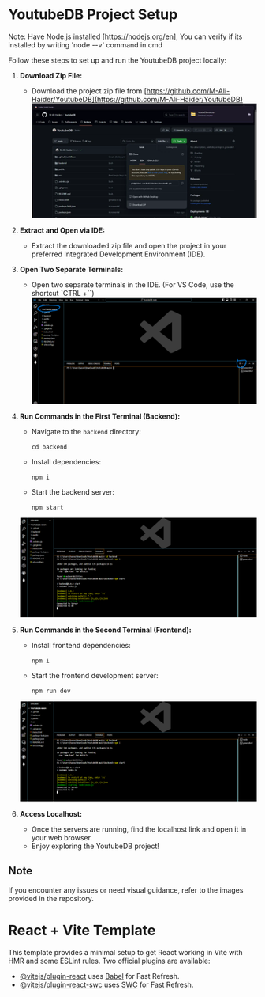 # YoutubeDB Project Setup

Note: Have Node.js installed [https://nodejs.org/en], You can verify if its installed by writing 'node --v' command in cmd

Follow these steps to set up and run the YoutubeDB project locally:

1. **Download Zip File:**
   - Download the project zip file from [https://github.com/M-Ali-Haider/YoutubeDB](https://github.com/M-Ali-Haider/YoutubeDB)
   ![Download Zip](HowToRun/1.webp)

2. **Extract and Open via IDE:**
   - Extract the downloaded zip file and open the project in your preferred Integrated Development Environment (IDE).

3. **Open Two Separate Terminals:**
   - Open two separate terminals in the IDE. (For VS Code, use the shortcut `CTRL +\``)
    ![Open Terminals](HowToRun/2.webp)

4. **Run Commands in the First Terminal (Backend):**
   - Navigate to the `backend` directory:
     ```
     cd backend
     ```
   - Install dependencies:
     ```
     npm i
     ```
   - Start the backend server:
     ```
     npm start
     ```
    ![Run Commands Backend](HowToRun/3.webp) 

5. **Run Commands in the Second Terminal (Frontend):**
   - Install frontend dependencies:
     ```
     npm i
     ```
   - Start the frontend development server:
     ```
     npm run dev
     ```
    ![Run Commands Frontend](HowToRun/3.webp) 

6. **Access Localhost:**
   - Once the servers are running, find the localhost link and open it in your web browser.
   - Enjoy exploring the YoutubeDB project!

## Note
If you encounter any issues or need visual guidance, refer to the images provided in the repository.

# React + Vite Template

This template provides a minimal setup to get React working in Vite with HMR and some ESLint rules. Two official plugins are available:

- [@vitejs/plugin-react](https://github.com/vitejs/vite-plugin-react/blob/main/packages/plugin-react/README.md) uses [Babel](https://babeljs.io/) for Fast Refresh.
- [@vitejs/plugin-react-swc](https://github.com/vitejs/vite-plugin-react-swc) uses [SWC](https://swc.rs/) for Fast Refresh.
